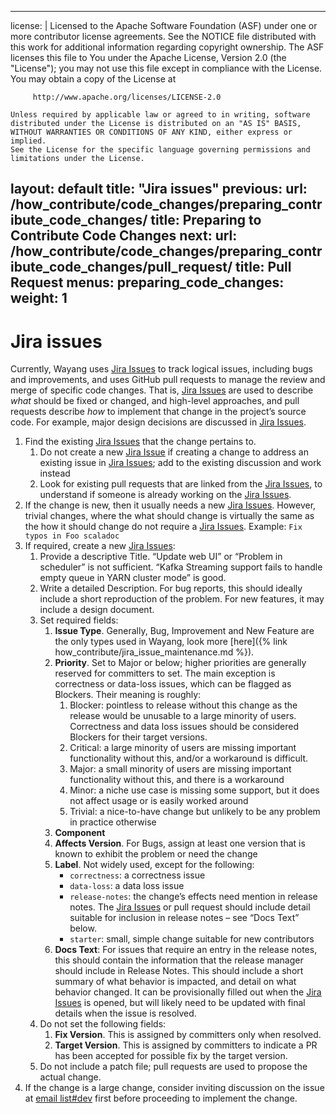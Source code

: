 <!-- markdown-link-check-disable -->

---
license: |
    Licensed to the Apache Software Foundation (ASF) under one or more
    contributor license agreements.  See the NOTICE file distributed with
    this work for additional information regarding copyright ownership.
    The ASF licenses this file to You under the Apache License, Version 2.0
    (the "License"); you may not use this file except in compliance with
    the License.  You may obtain a copy of the License at

         http://www.apache.org/licenses/LICENSE-2.0
    
    Unless required by applicable law or agreed to in writing, software
    distributed under the License is distributed on an "AS IS" BASIS,
    WITHOUT WARRANTIES OR CONDITIONS OF ANY KIND, either express or implied.
    See the License for the specific language governing permissions and
    limitations under the License.
layout: default
title: "Jira issues"
previous:
    url: /how_contribute/code_changes/preparing_contribute_code_changes/
    title: Preparing to Contribute Code Changes
next:
    url: /how_contribute/code_changes/preparing_contribute_code_changes/pull_request/
    title: Pull Request
menus:
    preparing_code_changes:
        weight: 1
---

# Jira issues

Currently, Wayang uses [Jira Issues](https://issues.apache.org/jira/projects/WAYANG/issues) to track logical issues, including bugs and improvements, and uses GitHub pull requests to manage the review and merge of specific code changes. That is, [Jira Issues](https://issues.apache.org/jira/projects/WAYANG/issues) are used to describe _what_ should be fixed or changed, and high-level approaches, and pull requests describe _how_ to implement that change in the project’s source code. For example, major design decisions are discussed in [Jira Issues](https://issues.apache.org/jira/projects/WAYANG/issues).

1. Find the existing [Jira Issues](https://issues.apache.org/jira/projects/WAYANG/issues) that the change pertains to.
    1. Do not create a new [Jira Issue](https://issues.apache.org/jira/projects/WAYANG/issues) if creating a change to address an existing issue in [Jira Issues](https://issues.apache.org/jira/projects/WAYANG/issues); add to the existing discussion and work instead
    2. Look for existing pull requests that are linked from the [Jira Issues](https://issues.apache.org/jira/projects/WAYANG/issues), to understand if someone is already working on the [Jira Issues](https://issues.apache.org/jira/projects/WAYANG/issues).
2. If the change is new, then it usually needs a new [Jira Issues](https://issues.apache.org/jira/projects/WAYANG/issues). However, trivial changes, where the what should change is virtually the same as the how it should change do not require a [Jira Issues](https://issues.apache.org/jira/projects/WAYANG/issues).     Example: `Fix typos in Foo scaladoc`
3. If required, create a new [Jira Issues](https://issues.apache.org/jira/projects/WAYANG/issues):
    1. Provide a descriptive Title. “Update web UI” or “Problem in scheduler” is not sufficient. “Kafka Streaming support fails to handle empty queue in YARN cluster mode” is good.
    2. Write a detailed Description. For bug reports, this should ideally include a short reproduction of the problem. For new features, it may include a design document.
    3. Set required fields:
        1. **Issue Type**. Generally, Bug, Improvement and New Feature are the only types used in Wayang, look more [here]({% link how_contribute/jira_issue_maintenance.md %}).
        2. **Priority**. Set to Major or below; higher priorities are generally reserved for committers to set. The main exception is correctness or data-loss issues, which can be flagged as Blockers.  Their meaning is roughly:
            1. Blocker: pointless to release without this change as the release would be unusable to a large minority of users. Correctness and data loss issues should be considered Blockers for their target versions.
            2. Critical: a large minority of users are missing important functionality without this, and/or a workaround is difficult.
            3. Major: a small minority of users are missing important functionality without this, and there is a workaround
            4. Minor: a niche use case is missing some support, but it does not affect usage or is easily worked around
            5. Trivial: a nice-to-have change but unlikely to be any problem in practice otherwise
        3. **Component**
        4. **Affects Version**. For Bugs, assign at least one version that is known to exhibit the problem or need the change
        5. **Label**. Not widely used, except for the following:
            * `correctness`: a correctness issue
            * `data-loss`: a data loss issue
            * `release-notes`: the change’s effects need mention in release notes. The [Jira Issues](https://issues.apache.org/jira/projects/WAYANG/issues) or pull request should include detail suitable for inclusion in release notes – see “Docs Text” below.
            * `starter`: small, simple change suitable for new contributors
        6. **Docs Text**: For issues that require an entry in the release notes, this should contain the information that the release manager should include in Release Notes. This should include a short summary of what behavior is impacted, and detail on what behavior changed. It can be provisionally filled out when the [Jira Issues](https://issues.apache.org/jira/projects/WAYANG/issues) is opened, but will likely need to be updated with final details when the issue is resolved.
    4. Do not set the following fields:
        1. **Fix Version**. This is assigned by committers only when resolved.
        2. **Target Version**. This is assigned by committers to indicate a PR has been accepted for possible fix by the target version.
    5. Do not include a patch file; pull requests are used to propose the actual change.
4. If the change is a large change, consider inviting discussion on the issue at [email list\#dev](mailto:dev@wayang.apache.org) first before proceeding to implement the change.

